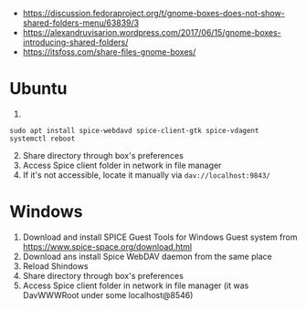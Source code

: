 - https://discussion.fedoraproject.org/t/gnome-boxes-does-not-show-shared-folders-menu/63839/3
- https://alexandruvisarion.wordpress.com/2017/06/15/gnome-boxes-introducing-shared-folders/
- https://itsfoss.com/share-files-gnome-boxes/

# Ubuntu
1.
```
sudo apt install spice-webdavd spice-client-gtk spice-vdagent
systemctl reboot
```
2. Share directory through box's preferences
3. Access Spice client folder in network in file manager
4. If it's not accessible, locate it manually via `dav://localhost:9843/`

# Windows
1. Download and install SPICE Guest Tools for Windows Guest system from https://www.spice-space.org/download.html
2. Download ans install Spice WebDAV daemon from the same place
3. Reload Shindows
4. Share directory through box's preferences
5. Access Spice client folder in network in file manager (it was DavWWWRoot under some localhost@8546)
